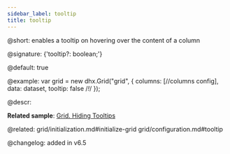 ```yaml
---
sidebar_label: tooltip
title: tooltip
---          
```


@short: enables a tooltip on hovering over the content of a column

@signature: {'tooltip?: boolean;'}

@default: true

@example: 
var grid = new dhx.Grid("grid", {
	columns: [//columns config],
	data: dataset,
	tooltip: false /*!*/
});



@descr: 


**Related sample**: [Grid. Hiding Tooltips](https://snippet.dhtmlx.com/mq4t3t3w)



@related: grid/initialization.md#initialize-grid
grid/configuration.md#tooltip

@changelog: added in v6.5
